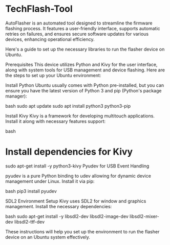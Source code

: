 # TechFlash-Tool
AutoFlasher is an automated tool designed to streamline the firmware flashing process. It features a user-friendly interface, supports automatic retries on failures, and ensures secure software updates for various devices, enhancing operational efficiency.

Here's a guide to set up the necessary libraries to run the flasher device on Ubuntu.

Prerequisites
This device utilizes Python and Kivy for the user interface, along with system tools for USB management and device flashing. Here are the steps to set up your Ubuntu environment:

Install Python
Ubuntu usually comes with Python pre-installed, but you can ensure you have the latest version of Python 3 and pip (Python's package manager):

bash
sudo apt update
sudo apt install python3 python3-pip

Install Kivy
Kivy is a framework for developing multitouch applications. Install it along with necessary features support:

bash
# Install dependencies for Kivy
sudo apt-get install -y python3-kivy
Pyudev for USB Event Handling

pyudev is a pure Python binding to udev allowing for dynamic device management under Linux. Install it via pip:

bash
pip3 install pyudev

SDL2 Environment Setup
Kivy uses SDL2 for window and graphics management. Install the necessary dependencies:

bash
sudo apt-get install -y libsdl2-dev libsdl2-image-dev libsdl2-mixer-dev libsdl2-ttf-dev

These instructions will help you set up the environment to run the flasher device on an Ubuntu system effectively.
